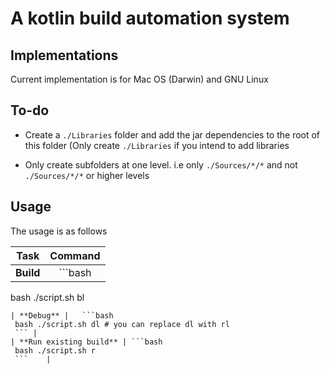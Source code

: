 # A kotlin build automation system

## Implementations

Current implementation is for Mac OS (Darwin) and GNU Linux

## To-do

* Create a `./Libraries` folder and add the jar dependencies to the root of this folder (Only create `./Libraries` if you
  intend to add libraries
  
* Only create subfolders at one level. i.e only `./Sources/*/*` and not `./Sources/*/*` or higher levels

## Usage

The usage is as follows

| Task                    | Command |
|--------------------------|:--------:|
| **Build** | ```bash
 bash ./script.sh bl 
 ``` |
| **Debug** |	```bash
  bash ./script.sh dl # you can replace dl with rl
  ``` |
| **Run existing build** | ```bash
  bash ./script.sh r
  ```    |

